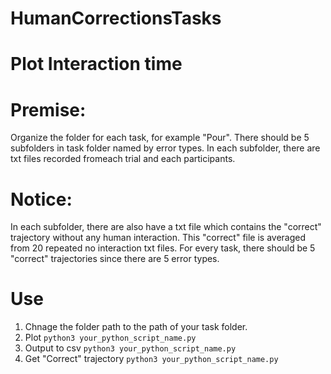 # HumanCorrectionsTasks
# Plot Interaction time
# Premise: 
Organize the folder for each task, for example "Pour". There should be 5 subfolders in task folder named by error types. In each subfolder, there are txt files recorded fromeach trial and each participants.
# Notice:
In each subfolder, there are also have a txt file which contains the "correct" trajectory without any human interaction. This "correct" file is averaged from 20 repeated no interaction txt files. For every task, there should be 5 "correct" trajectories since there are 5 error types. 
# Use
1. Chnage the folder path to the path of your task folder.
2. Plot
   `python3 your_python_script_name.py`
3. Output to csv
   `python3 your_python_script_name.py`
4. Get "Correct" trajectory
   `python3 your_python_script_name.py`
